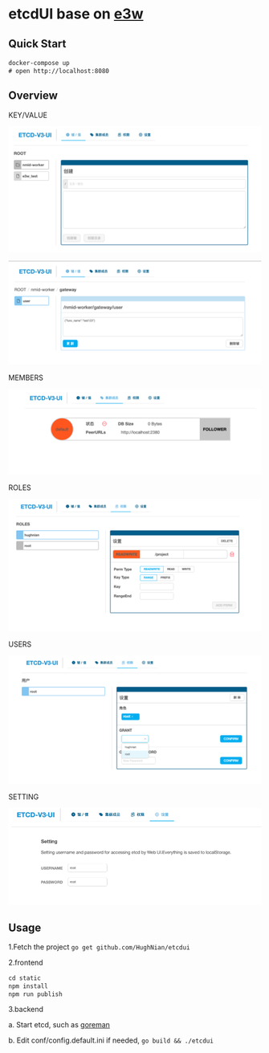 etcdUI base on [e3w](https://github.com/soyking/e3w)
===

## Quick Start

```
docker-compose up
# open http://localhost:8080
```

## Overview

KEY/VALUE

![](./images/kv.png)

![](./images/key-val.png)

MEMBERS

![](./images/members.png)

ROLES

![](./images/roles.png)

USERS

![](./images/users.png)

SETTING

![](./images/setting.png)

## Usage

1.Fetch the project `go get github.com/HughNian/etcdui`

2.frontend

```
cd static
npm install
npm run publish
```

3.backend

a. Start etcd, such as [goreman](https://github.com/coreos/etcd/#running-a-local-etcd-cluster)

b. Edit conf/config.default.ini if needed, `go build && ./etcdui`